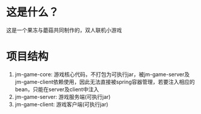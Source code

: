 # 这是什么？
这是一个果冻与蘑菇共同制作的，双人联机小游戏

# 项目结构
1. jm-game-core: 游戏核心代码，不打包为可执行jar，被jm-game-server及jm-game-client依赖使用，因此无法直接被spring容器管理，若要注入相应的bean，只能在server及client中注入
2. jm-game-server: 游戏服务端(可执行jar)
3. jm-game-client: 游戏客户端(可执行jar)